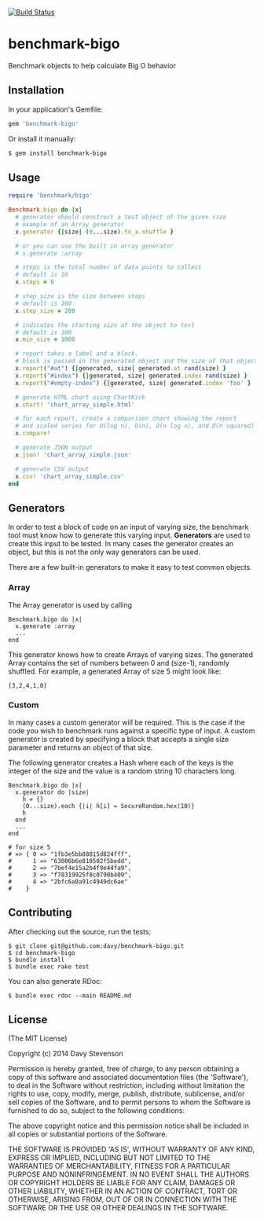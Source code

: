 [![Build Status](https://secure.travis-ci.org/davy/benchmark-bigo.png)](http://travis-ci.org/davy/benchmark-bigo)

# benchmark-bigo

Benchmark objects to help calculate Big O behavior

## Installation

In your application's Gemfile:

```ruby
gem 'benchmark-bigo'
```

Or install it manually:

```sh
$ gem install benchmark-bigo
```

## Usage

```ruby
require 'benchmark/bigo'

Benchmark.bigo do |x|
  # generator should construct a test object of the given size
  # example of an Array generator
  x.generator {|size| (0...size).to_a.shuffle }

  # or you can use the built in array generator
  # x.generate :array

  # steps is the total number of data points to collect
  # default is 10
  x.steps = 6

  # step_size is the size between steps
  # default is 100
  x.step_size = 200

  # indicates the starting size of the object to test
  # default is 100
  x.min_size = 1000

  # report takes a label and a block.
  # block is passed in the generated object and the size of that object
  x.report("#at") {|generated, size| generated.at rand(size) }
  x.report("#index") {|generated, size| generated.index rand(size) }
  x.report("#empty-index") {|generated, size| generated.index 'foo' }

  # generate HTML chart using ChartKick
  x.chart! 'chart_array_simple.html'

  # for each report, create a comparison chart showing the report
  # and scaled series for O(log n), O(n), O(n log n), and O(n squared)
  x.compare!

  # generate JSON output
  x.json! 'chart_array_simple.json'

  # generate CSV output
  x.csv! 'chart_array_simple.csv'
end
```

## Generators

In order to test a block of code on an input of varying size, the benchmark tool must know how to generate this varying input. **Generators** are used to create this input to be tested. In many cases the generator creates an object, but this is not the only way generators can be used.

There are a few built-in generators to make it easy to test common objects.

### Array

The Array generator is used by calling

```
Benchmark.bigo do |x|
  x.generate :array
  ...
end
```

This generator knows how to create Arrays of varying sizes. The generated Array contains the set of numbers between 0 and (size-1), randomly shuffled. For example, a generated Array of size 5 might look like:

```
[3,2,4,1,0]
```

### Custom

In many cases a custom generator will be required. This is the case if the code you wish to benchmark
runs against a specific type of input. A custom generator is created by specifying a block that accepts a single size parameter and returns an object of that size.

The following generator creates a Hash where each of the keys is the integer of the size and the value is a random string 10 characters long.

```
Benchmark.bigo do |x|
  x.generator do |size|
    h = {}
    (0...size).each {|i| h[i] = SecureRandom.hex(10)}
    h
  end
  ...
end

# for size 5
# => { 0 => "1fb3e5bb88815d824fff",
#      1 => "63006b6e810502f5bedd",
#      2 => "7bef4e15a2b4f9e44fa9",
#      3 => "f78319925f8c0790b409",
#      4 => "2bfc6a0a91c4949dc6ae"
#    }
```


## Contributing

After checking out the source, run the tests:

```
$ git clone git@github.com:davy/benchmark-bigo.git
$ cd benchmark-bigo
$ bundle install
$ bundle exec rake test
```

You can also generate RDoc:

```
$ bundle exec rdoc --main README.md
```

## License

(The MIT License)

Copyright (c) 2014 Davy Stevenson

Permission is hereby granted, free of charge, to any person obtaining
a copy of this software and associated documentation files (the
'Software'), to deal in the Software without restriction, including
without limitation the rights to use, copy, modify, merge, publish,
distribute, sublicense, and/or sell copies of the Software, and to
permit persons to whom the Software is furnished to do so, subject to
the following conditions:

The above copyright notice and this permission notice shall be
included in all copies or substantial portions of the Software.

THE SOFTWARE IS PROVIDED 'AS IS', WITHOUT WARRANTY OF ANY KIND,
EXPRESS OR IMPLIED, INCLUDING BUT NOT LIMITED TO THE WARRANTIES OF
MERCHANTABILITY, FITNESS FOR A PARTICULAR PURPOSE AND NONINFRINGEMENT.
IN NO EVENT SHALL THE AUTHORS OR COPYRIGHT HOLDERS BE LIABLE FOR ANY
CLAIM, DAMAGES OR OTHER LIABILITY, WHETHER IN AN ACTION OF CONTRACT,
TORT OR OTHERWISE, ARISING FROM, OUT OF OR IN CONNECTION WITH THE
SOFTWARE OR THE USE OR OTHER DEALINGS IN THE SOFTWARE.
